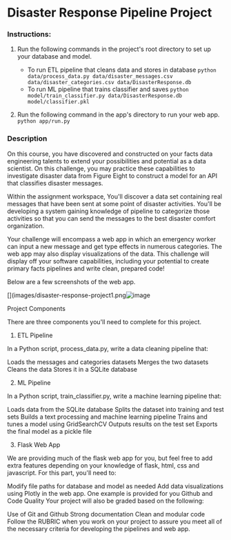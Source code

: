 # Disaster Response Pipeline Project

### Instructions:
1. Run the following commands in the project's root directory to set up your database and model.

    - To run ETL pipeline that cleans data and stores in database
        `python data/process_data.py data/disaster_messages.csv data/disaster_categories.csv data/DisasterResponse.db`
    - To run ML pipeline that trains classifier and saves
        `python model/train_classifier.py data/DisasterResponse.db model/classifier.pkl`

2. Run the following command in the app's directory to run your web app.
    `python app/run.py`



### Description   
On this course, you have discovered and constructed on your facts data engineering talents to extend your possibilities and potential as a data scientist. On this challenge, you may practice these capabilities to investigate disaster data from Figure Eight to construct a model for an API that classifies disaster messages.

Within the assignment workspace, You'll discover a data set containing real messages that have been sent at some point of disaster activities. You'll be developing a system gaining knowledge of pipeline to categorize those activities so that you can send the messages to the best disaster comfort organization.

Your challenge will encompass a web app in which an emergency worker can input a new message and get type effects in numerous categories. The web app may also display visualizations of the data. This challenge will display off your software capabilities, including your potential to create primary facts pipelines and write clean, prepared code!


Below are a few screenshots of the web app.

[](images/disaster-response-project1.png![image](https://user-images.githubusercontent.com/69160473/117585870-9afb2f00-b0c9-11eb-8e92-18eb7e960fd4.png)


Project Components

There are three components you'll need to complete for this project.

1. ETL Pipeline

In a Python script, process_data.py, write a data cleaning pipeline that:

Loads the messages and categories datasets
Merges the two datasets
Cleans the data
Stores it in a SQLite database

2. ML Pipeline

In a Python script, train_classifier.py, write a machine learning pipeline that:

Loads data from the SQLite database
Splits the dataset into training and test sets
Builds a text processing and machine learning pipeline
Trains and tunes a model using GridSearchCV
Outputs results on the test set
Exports the final model as a pickle file

3. Flask Web App

We are providing much of the flask web app for you, but feel free to add extra features depending on your knowledge of flask, html, css and javascript. For this part, you'll need to:

Modify file paths for database and model as needed
Add data visualizations using Plotly in the web app. One example is provided for you
Github and Code Quality
Your project will also be graded based on the following:

Use of Git and Github
Strong documentation
Clean and modular code
Follow the RUBRIC when you work on your project to assure you meet all of the necessary criteria for developing the pipelines and web app.
